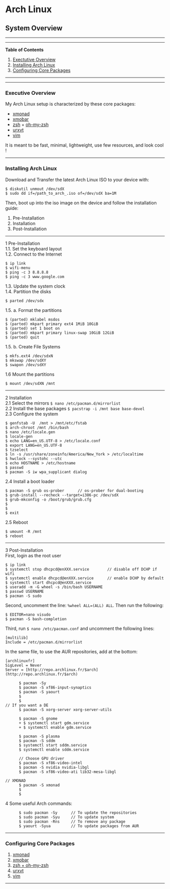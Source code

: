 # Arch Linux
## System Overview

---
---
**Table of Contents**  

1. [Exectutive Overview](#1)
2. [Installing Arch Linux](#2)
3. [Configuring Core Packages](#3)
  
---
---

### <a name="1"></a>Executive Overview

My Arch Linux setup is characterized by these core packages:
* [xmonad](http://xmonad.org/)
* [xmobar](http://projects.haskell.org/xmobar/)
* [zsh](http://www.zsh.org/) + [oh-my-zsh](http://ohmyz.sh/)
* [urxvt](http://software.schmorp.de/pkg/rxvt-unicode.html)
* [vim](http://www.vim.org/)  
  
It is meant to be fast, minimal, lightweight, use few resources, and look cool ! 

---
### <a name="2"></a>Installing Arch Linux

Download and Transfer the latest Arch Linux ISO to your device with:  
```
$ diskutil unmout /dev/sdX  
$ sudo dd if=/path_to_arch_.iso of=/dev/sdX ba=1M
```
Then, boot up into the iso image on the device and follow the installation guide:
  
1. Pre-Installation
2. Installation
3. Post-Installation

---
  
1 Pre-Installation  
1.1. Set the keyboard layout  
1.2. Connect to the Internet  
```
$ ip link  
$ wifi-menu   
$ ping -c 3 8.8.8.8  
$ ping -c 3 www.google.com
```

1.3. Update the system clock  
1.4. Partition the disks  
```
$ parted /dev/sdx
```

1.5. a. Format the partitions  
```
$ (parted) mklabel msdos  
$ (parted) mkpart primary ext4 1MiB 10GiB  
$ (parted) set 1 boot on  
$ (parted) mkpart primary linux-swap 10GiB 12GiB  
$ (parted) quit
```

1.5. b. Create File Systems  
```
$ mkfs.ext4 /dev/sdxN
$ mkswap /dev/sdXY
$ swapon /dev/sdXY
```

1.6 Mount the partitions
```
$ mount /dev/sdXN /mnt
```

---

2 Installation  
2.1 Select the mirrors
```$ nano /etc/pacman.d/mirrorlist```  
2.2 Install the base packages
```$ pacstrap -i /mnt base base-devel```  
2.3 Configure the system
```
$ genfstab -U  /mnt > /mnt/etc/fstab
$ arch-chroot /mnt /bin/bash
$ nano /etc/locale.gen
$ locale-gen
$ echo LANG=en_US.UTF-8 > /etc/locale.conf
$ export LANG=en_US.UTF-8
$ tzselect
$ ln -s /usr/share/zoneinfo/America/New_York > /etc/localtime
$ hwclock --systohc --utc
$ echo HOSTNAME > /etc/hostname
$ passwd
$ pacman -S iw wpa_supplicant dialog
```

2.4 Install a boot loader
```         
$ pacman -S grub os-prober      // os-prober for dual-booting
$ grub-install --recheck --target=i386-pc /dev/sdX
$ grub-mkconfig -o /boot/grub/grub.cfg
$ 
$ 
$ exit
```

2.5 Reboot
```
$ umount -R /mnt
$ reboot  
```

---

3 Post-Installation  
First, login as the root user
```
$ ip link
$ systemctl stop dhcpcd@enXXX.service        // disable off DCHP if wifi
$ systemctl enable dhcpcd@enXXX.service      // enable DCHP by default
$ systemctl start dhcpcd@enXXX.service
$ useradd -m -G wheel -s /bin/bash USERNAME
$ passwd USERNAME
$ pacman -S sudo
```

Second, uncomment the line: `%wheel ALL=(ALL) ALL`. Then run the following:
```
$ EDITOR=nano visudo            
$ pacman -S bash-completion
```

Third, run `$ nano /etc/pacman.conf` and uncomment the following lines:
```
[multilib]
Include = /etc/pacman.d/mirrorlist  
```

In the same file, to use the AUR repositories, add at the bottom:
```
[archlinuxfr]
SigLevel = Never
Server = [http://repo.archlinux.fr/$arch](http://repo.archlinux.fr/$arch)
```


          
          
          $ pacman -Sy
          $ pacman -S xf86-input-synaptics
          $ pacman -S yaourt
          $ 
          $ 
    // If you want a DE
          $ pacman -S xorg-server xorg-server-utils

          $ pacman -S gnome
          + $ systemctl start gdm.service
          + $ systemctl enable gdm.service

          $ pacman -S plasma
          $ pacman -S sddm
          $ systemctl start sddm.service
          $ systemctl enable sddm.service

          // Choose GPU driver
          $ pacman -S xf86-video-intel
          $ pacman -S nvidia nvidia-libgl
          $ pacman -S xf86-video-ati lib32-mesa-libgl

    // XMONAD
          $ pacman -S xmonad
          $ 
          $ 


4 Some useful Arch commands:

          $ sudo pacman -Sy      // To update the repositories
          $ sudo pacman -Syu     // To update system
          $ sudo pacman -Rns     // To remove any package
          $ yaourt -Syua         // To update packages from AUR

---

### <a name="3"></a>Configuring Core Packages

1. [xmonad]()
2. [xmobar]()
3. [zsh + oh-my-zsh]()
4. [urxvt]()
5. [vim]()
  
---

